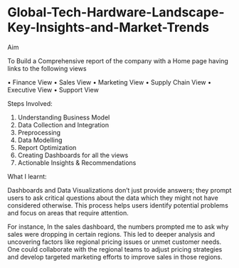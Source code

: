 # Global-Tech-Hardware-Landscape-Key-Insights-and-Market-Trends

Aim

To Build a Comprehensive report of the company with a Home page having links to the following views

•	Finance View
•	Sales View
•	Marketing View
•	Supply Chain View
•	Executive View
•	Support View

Steps Involved: 

1. Understanding Business Model
2. Data Collection and Integration
3. Preprocessing
4. Data Modelling
5. Report Optimization
6. Creating Dashboards for all the views
7. Actionable Insights & Recommendations

What I learnt:

Dashboards and Data Visualizations don’t just provide answers; they prompt users to ask critical questions about the data which they might not have considered otherwise. 
This process helps users identify potential problems and focus on areas that require attention.

For instance, 
In the sales dashboard, the numbers prompted me to ask why sales were dropping in certain regions. 
This led to deeper analysis and uncovering factors like regional pricing issues or unmet customer needs. 
One could collaborate with the regional teams to adjust pricing strategies and develop targeted marketing efforts to improve sales in those regions.









                                                                                    
                                                                                     
